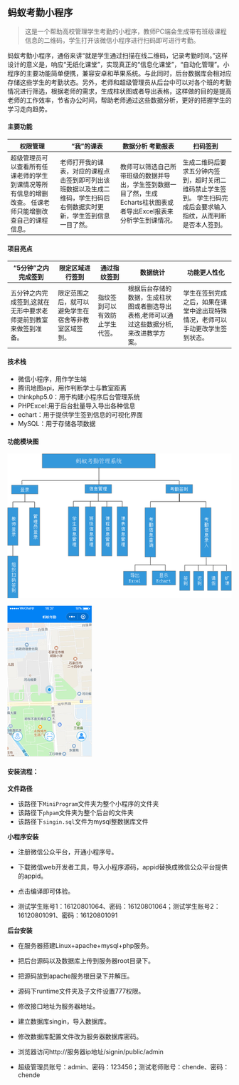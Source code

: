 ## 蚂蚁考勤小程序

> 这是一个帮助高校管理学生考勤的小程序，教师PC端会生成带有班级课程信息的二维码，学生打开该微信小程序进行扫码即可进行考勤。

蚂蚁考勤小程序，通俗来讲“就是学生通过扫描在线二维码，记录考勤时间。”这样设计的意义是，响应“无纸化课堂”，实现真正的“信息化课堂”，“自动化管理”。小程序的主要功能简单便携，兼容安卓和苹果系统。与此同时，后台数据库会相对应存储这些学生的考勤状态。另外，老师和超级管理员从后台中可以对各个班的考勤情况进行筛选，根据老师的需求，生成柱状图或者导出表格，这样做的目的是提高老师的工作效率，节省办公时间，帮助老师通过这些数据分析，更好的把握学生的学习走向趋势。

#### 主要功能

| **权限管理**                                                 | “我”的课表                                                   | **数据分析**  **考勤报表**                                   | **扫码签到**                                                 |
| ------------------------------------------------------------ | ------------------------------------------------------------ | ------------------------------------------------------------ | ------------------------------------------------------------ |
| 超级管理员可以查看所有任课老师的学生到课情况等所有信息的增删改查。  任课老师只能增删改查自己的课程信息。 | 老师打开我的课表，对应的课程点击签到即可列出该班数据以及生成二维码，学生扫码后右侧数据实时更新，学生签到信息一目了然。 | 教师可以筛选自己所带班级的数据并导出，学生签到数据一目了然，生成Echarts柱状图表或者导出Excel报表来分析学生到课情况。 | 生成二维码后要求五分钟内签到，超时关闭二维码禁止学生签到。  学生扫码完成后会要求输入指纹，从而判断是否本人签到。 |

#### 项目亮点

| **“5分钟”之内完成签到**                                      | 限定**区域进行签到**                                 | **通过指纹签到**               | **数据统计**                                                 | **功能更人性化**                                             |
| ------------------------------------------------------------ | ---------------------------------------------------- | ------------------------------ | ------------------------------------------------------------ | ------------------------------------------------------------ |
| 五分钟之内完成签到,这就在无形中要求老师提前到教室来做签到准备。 | 限定范围之后，就可以避免学生在宿舍等非教室区域签到。 | 指纹签到可以有效防止学生代签。 | 根据后台存储的数据，生成柱状图或者删选导出表格,老师可以通过这些数据分析,来改进教学方案。 | 学生在签到完成之后，如果在课堂中途出现特殊情况，老师可以手动更改学生签到状态。 |

#### 技术栈

* 微信小程序，用作学生端
* 腾讯地图api，用作判断学士与教室距离
* thinkphp5.0：用于构建小程序后台管理系统
* PHPExcel:用于后台批量导入导出各种信息
* echart：用于提供学生签到信息的可视化界面
* MySQL：用于存储各项数据

#### 功能模块图

![1572250095289](img/1572250095289.png)



![1572250127970](/img/1572250127970.png)

#### 安装流程：

**文件路径**

* 该路径下`MiniProgram`文件夹为整个小程序的文件夹
* 该路径下`phpam`文件夹为整个后台的文件夹
* 该路径下`singin.sql`文件为mysql整数据库文件

**小程序安装**

* 注册微信公众平台，开通小程序号。

* 下载微信web开发者工具，导入小程序源码，appid替换成微信公众平台提供的appid。

* 点击编译即可体验。

* 测试学生账号1：16120801064、密码：16120801064；测试学生账号2：16120801091、密码：16120801091

**后台安装**

* 在服务器搭建Linux+apache+mysql+php服务。

* 把后台源码以及数据库上传到服务器root目录下。

* 把源码放到apache服务根目录下并解压。

* 源码下runtime文件夹及子文件设置777权限。

* 修改接口地址为服务器地址。

* 建立数据库singin，导入数据库。

* 修改数据库配置文件改为服务器数据库密码。

* 浏览器访问http://服务器ip地址/signin/public/admin

* 超级管理员账号：admin、密码：123456；测试老师账号：chende、密码：chende
